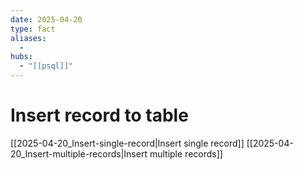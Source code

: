 ```yaml
---
date: 2025-04-20
type: fact
aliases:
  -
hubs:
  - "[[psql]]"
---
```


# Insert record to table

[[2025-04-20_Insert-single-record|Insert single record]]
[[2025-04-20_Insert-multiple-records|Insert multiple records]]
